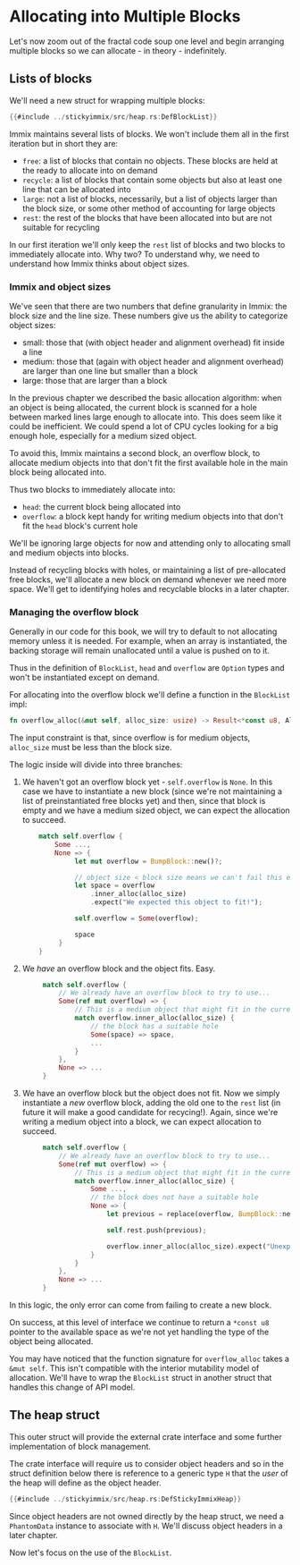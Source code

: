 # Allocating into Multiple Blocks

Let's now zoom out of the fractal code soup one level and begin arranging multiple
blocks so we can allocate - in theory - indefinitely.

## Lists of blocks

We'll need a new struct for wrapping multiple blocks:

```rust
{{#include ../stickyimmix/src/heap.rs:DefBlockList}}
```

Immix maintains several lists of blocks. We won't include them all in the first
iteration but in short they are:

* `free`: a list of blocks that contain no objects. These blocks are held at the
  ready to allocate into on demand
* `recycle`: a list of blocks that contain some objects but also at least one
  line that can be allocated into
* `large`: not a list of blocks, necessarily, but a list of objects larger than
  the block size, or some other method of accounting for large objects
* `rest`: the rest of the blocks that have been allocated into but are not
  suitable for recycling

In our first iteration we'll only keep the `rest` list of blocks and two blocks
to immediately allocate into. Why two? To understand why, we need to understand
how Immix thinks about object sizes.

### Immix and object sizes

We've seen that there are two numbers that define granularity in Immix: the
block size and the line size.  These numbers give us the ability to categorize
object sizes:

* small: those that (with object header and alignment overhead) fit inside a
  line
* medium: those that (again with object header and alignment overhead) are
  larger than one line but smaller than a block
* large: those that are larger than a block

In the previous chapter we described the basic allocation algorithm: when
an object is being allocated, the current block is scanned for a hole between
marked lines large enough to allocate into. This does seem like it could
be inefficient. We could spend a lot of CPU cycles looking for a big enough
hole, especially for a medium sized object.

To avoid this, Immix maintains a second block, an overflow block, to allocate
medium objects into that don't fit the first available hole in the
main block being allocated into.

Thus two blocks to immediately allocate into:

* `head`: the current block being allocated into
* `overflow`: a block kept handy for writing medium objects into that don't
  fit the `head` block's current hole

We'll be ignoring large objects for now and attending only to allocating small
and medium objects into blocks.

Instead of recycling blocks with holes, or maintaining a list of pre-allocated
free blocks, we'll allocate a new block on demand whenever we need more space.
We'll get to identifying holes and recyclable blocks in a later chapter.

### Managing the overflow block

Generally in our code for this book, we will try to default to not allocating
memory unless it is needed. For example, when an array is instantiated,
the backing storage will remain unallocated until a value is pushed on to
it.

Thus in the definition of `BlockList`, `head` and `overflow` are `Option`
types and won't be instantiated except on demand.

For allocating into the overflow block we'll define a function in the
`BlockList` impl:

```rust
fn overflow_alloc(&mut self, alloc_size: usize) -> Result<*const u8, AllocError>
```

The input constraint is that, since overflow is for medium objects, `alloc_size`
must be less than the block size.

The logic inside will divide into three branches:

1. We haven't got an overflow block yet - `self.overflow` is `None`. In this
   case we have to instantiate a new block (since we're not maintaining
   a list of preinstantiated free blocks yet) and then, since that block
   is empty and we have a medium sized object, we can expect the allocation
   to succeed.
   ```rust
       match self.overflow {
           Some ...,
           None => {
                let mut overflow = BumpBlock::new()?;

                // object size < block size means we can't fail this expect
                let space = overflow
                    .inner_alloc(alloc_size)
                    .expect("We expected this object to fit!");

                self.overflow = Some(overflow);

                space
            }
       }
   ```
2. We _have_ an overflow block and the object fits. Easy.
   ```rust
        match self.overflow {
            // We already have an overflow block to try to use...
            Some(ref mut overflow) => {
                // This is a medium object that might fit in the current block...
                match overflow.inner_alloc(alloc_size) {
                    // the block has a suitable hole
                    Some(space) => space,
                    ...
                }
            },
            None => ...
        }
   ```
3. We have an overflow block but the object does not fit. Now we simply
   instantiate a _new_ overflow block, adding the old one to the `rest`
   list (in future it will make a good candidate for recycing!). Again,
   since we're writing a medium object into a block, we can expect allocation
   to succeed.
   ```rust
        match self.overflow {
            // We already have an overflow block to try to use...
            Some(ref mut overflow) => {
                // This is a medium object that might fit in the current block...
                match overflow.inner_alloc(alloc_size) {
                    Some ...,
                    // the block does not have a suitable hole
                    None => {
                        let previous = replace(overflow, BumpBlock::new()?);

                        self.rest.push(previous);

                        overflow.inner_alloc(alloc_size).expect("Unexpected error!")
                    }
                }
            },
            None => ...
        }
   ```

In this logic, the only error can come from failing to create a new block.

On success, at this level of interface we continue to return a `*const u8`
pointer to the available space as we're not yet handling the type of the
object being allocated.

You may have noticed that the function signature for `overflow_alloc` takes a
`&mut self`.  This isn't compatible with the interior mutability model
of allocation.  We'll have to wrap the `BlockList` struct in another struct
that handles this change of API model.

## The heap struct

This outer struct will provide the external crate interface and some further
implementation of block management.

The crate interface will require us to consider object headers and so in the
struct definition below there is reference to a generic type `H` that
the _user_ of the heap will define as the object header.

```rust
{{#include ../stickyimmix/src/heap.rs:DefStickyImmixHeap}}
```

Since object headers are not owned directly by the heap struct, we need a
`PhantomData` instance to associate with `H`.  We'll discuss object headers
in a later chapter.

Now let's focus on the use of the `BlockList`.
